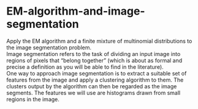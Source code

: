 # EM-algorithm-and-image-segmentation
Apply the EM algorithm and a finite mixture of multinomial distributions to the image segmentation problem. <br />
Image segmentation refers to the task of dividing an input image into regions of pixels that “belong together” (which is about as formal and precise a definition as you will be able to find in the literature). <br />
One way to approach image segmentation is to extract a suitable set of features from the image and apply a clustering algorithm to them. The clusters output by the algorithm can then be regarded as the image segments. The features we will use are histograms drawn from small regions in the image.
